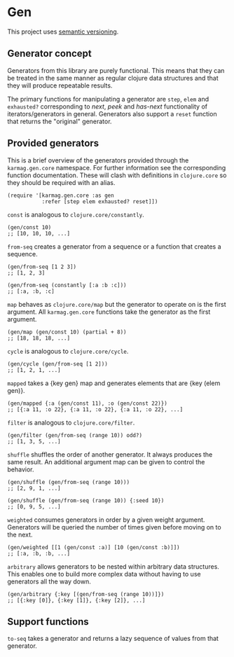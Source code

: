 # Gen

This project uses [semantic versioning](http://semver.org/).

## Generator concept

Generators from this library are purely
functional. This means that they can be treated in the same manner
as regular clojure data structures and that they will produce
repeatable results.

The primary functions for manipulating a generator are
`step`, `elem` and `exhausted?` corresponding to *next*, *peek* and
*has-next* functionality of iterators/generators in
general. Generators also support a `reset` function that returns
the "original" generator.

## Provided generators

This is a brief overview of the generators provided
through the `karmag.gen.core` namespace. For further information
see the corresponding function documentation. These will clash with
definitions in `clojure.core` so they should be required with
an alias.

    (require '[karmag.gen.core :as gen
               :refer [step elem exhausted? reset]])

`const` is analogous to `clojure.core/constantly`.

    (gen/const 10)
    ;; [10, 10, 10, ...]

`from-seq` creates a generator from a sequence or a
function that creates a sequence.

    (gen/from-seq [1 2 3])
    ;; [1, 2, 3]

    (gen/from-seq (constantly [:a :b :c]))
    ;; [:a, :b, :c]

`map` behaves as `clojure.core/map` but the generator
to operate on is the first argument. All `karmag.gen.core`
functions take the generator as the first argument.

    (gen/map (gen/const 10) (partial + 8))
    ;; [18, 18, 18, ...]

`cycle` is analogous to `clojure.core/cycle`.

    (gen/cycle (gen/from-seq [1 2]))
    ;; [1, 2, 1, ...]

`mapped` takes a {key gen} map and generates elements
that are {key (elem gen)}.

    (gen/mapped {:a (gen/const 11), :o (gen/const 22)})
    ;; [{:a 11, :o 22}, {:a 11, :o 22}, {:a 11, :o 22}, ...]

`filter` is analogous to `clojure.core/filter`.

    (gen/filter (gen/from-seq (range 10)) odd?)
    ;; [1, 3, 5, ...]

`shuffle` shuffles the order of another generator. It
always produces the same result. An additional argument map can be
given to control the behavior.

    (gen/shuffle (gen/from-seq (range 10)))
    ;; [2, 9, 1, ...]

    (gen/shuffle (gen/from-seq (range 10)) {:seed 10})
    ;; [0, 9, 5, ...]

`weighted` consumes generators in order by a given
weight argument. Generators will be queried the number of times
given before moving on to the next.

    (gen/weighted [[1 (gen/const :a)] [10 (gen/const :b)]])
    ;; [:a, :b, :b, ...]

`arbitrary` allows generators to be nested within
arbitrary data structures. This enables one to build more complex
data without having to use generators all the way down.

    (gen/arbitrary {:key [(gen/from-seq (range 10))]})
    ;; [{:key [0]}, {:key [1]}, {:key [2]}, ...]

## Support functions

`to-seq` takes a generator and returns a lazy sequence
of values from that generator.

